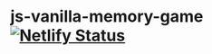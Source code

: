 # js-vanilla-memory-game [![Netlify Status](https://api.netlify.com/api/v1/badges/66a255c3-1f6b-4840-8be0-3aaf8cf4855a/deploy-status)](https://app.netlify.com/sites/js-vanilla-memory-game/deploys)
